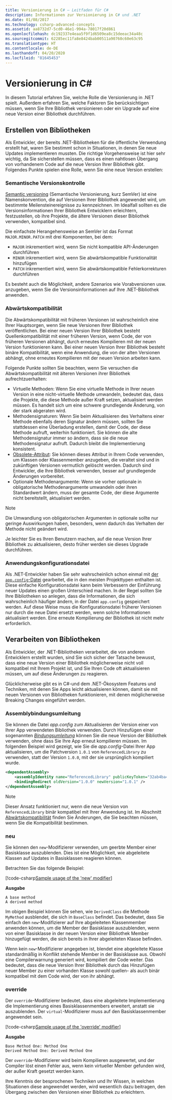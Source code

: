 ```yaml
---
title: Versionierung in C# – Leitfaden für C#
description: Informationen zur Versionierung in C# und .NET
ms.date: 01/08/2017
ms.technology: csharp-advanced-concepts
ms.assetid: aa8732d7-5cd0-46e1-994a-78017f20d861
ms.openlocfilehash: dc192337e4eaa5f9f1d6509ea8c15deeac34a48c
ms.sourcegitcommit: 62285ec11fa8e8424bab00511a90760c60e63c95
ms.translationtype: HT
ms.contentlocale: de-DE
ms.lasthandoff: 04/20/2020
ms.locfileid: "81645453"
---
```

# <a name="versioning-in-c"></a>Versionierung in C\#

In diesem Tutorial erfahren Sie, welche Rolle die Versionierung in .NET spielt. Außerdem erfahren Sie, welche Faktoren Sie berücksichtigen müssen, wenn Sie Ihre Bibliothek versionieren oder ein Upgrade auf eine neue Version einer Bibliothek durchführen.

## <a name="authoring-libraries"></a>Erstellen von Bibliotheken

Als Entwickler, der bereits .NET-Bibliotheken für die öffentliche Verwendung erstellt hat, waren Sie bestimmt schon in Situationen, in denen Sie neue Updates implementieren mussten. Die richtige Vorgehensweise ist hier sehr wichtig, da Sie sicherstellen müssen, dass es einen nahtlosen Übergang von vorhandenem Code auf die neue Version Ihrer Bibliothek gibt. Folgendes Punkte spielen eine Rolle, wenn Sie eine neue Version erstellen:

### <a name="semantic-versioning"></a>Semantische Versionskontrolle

[Semantic versioning](https://semver.org/) (Semantische Versionierung, kurz SemVer) ist eine Namenskonvention, die auf Versionen Ihrer Bibliothek angewendet wird, um bestimmte Meilensteinereignisse zu kennzeichnen.
Im Idealfall sollten es die Versionsinformationen Ihrer Bibliothek Entwicklern erleichtern, festzustellen, ob ihre Projekte, die ältere Versionen dieser Bibliothek verwenden, kompatibel sind.

Die einfachste Herangehensweise an SemVer ist das Format `MAJOR.MINOR.PATCH` mit drei Komponenten, bei dem:

- `MAJOR` inkrementiert wird, wenn Sie nicht kompatible API-Änderungen durchführen
- `MINOR` inkrementiert wird, wenn Sie abwärtskompatible Funktionalität hinzufügen
- `PATCH` inkrementiert wird, wenn Sie abwärtskompatible Fehlerkorrekturen durchführen

Es besteht auch die Möglichkeit, andere Szenarios wie Vorabversionen usw. anzugeben, wenn Sie die Versionsinformationen auf Ihre .NET-Bibliothek anwenden.

### <a name="backwards-compatibility"></a>Abwärtskompatibilität

Die Abwärtskompatibilität mit früheren Versionen ist wahrscheinlich eine Ihrer Hauptsorgen, wenn Sie neue Versionen Ihrer Bibliothek veröffentlichen.
Bei einer neuen Version Ihrer Bibliothek besteht Quellenkompatibilität mit einer früheren Version, wenn Code, der von früheren Versionen abhängt, durch erneutes Kompilieren mit der neuen Version funktionieren kann.
Bei einer neuen Version Ihrer Bibliothek besteht binäre Kompatibilität, wenn eine Anwendung, die von der alten Versionen abhängt, ohne erneutes Kompilieren mit der neuen Version arbeiten kann.

Folgende Punkte sollten Sie beachten, wenn Sie versuchen die Abwärtskompatibilität mit älteren Versionen ihrer Bibliothek aufrechtzuerhalten:

- Virtuelle Methoden: Wenn Sie eine virtuelle Methode in Ihrer neuen Version in eine nicht-virtuelle Methode umwandeln, bedeutet das, dass die Projekte, die diese Methode außer Kraft setzen, aktualisiert werden müssen. Es handelt sich um eine schwere grundlegende Änderung, von der stark abgeraten wird.
- Methodensignaturen: Wenn Sie beim Aktualisieren des Verhaltens einer Methode ebenfalls deren Signatur ändern müssen, sollten Sie stattdessen eine Überladung erstellen, damit der Code, der diese Methode aufruft, weiterhin funktioniert.
Sie können die alte Methodensignatur immer so ändern, dass sie die neue Methodensignatur aufruft. Dadurch bleibt die Implementierung konsistent.
- [Obsolete-Attribut](language-reference/attributes/general.md#obsolete-attribute): Sie können dieses Attribut in Ihrem Code verwenden, um Klassen oder Klassenmember anzugeben, die veraltet sind und in zukünftigen Versionen vermutlich gelöscht werden. Dadurch sind Entwickler, die Ihre Bibliothek verwenden, besser auf grundlegende Änderungen vorbereitet.
- Optionale Methodenargumente: Wenn sie vorher optionale in obligatorische Methodenargumente umwandeln oder ihren Standardwert ändern, muss der gesamte Code, der diese Argumente nicht bereitstellt, aktualisiert werden.

> [!NOTE]
> Die Umwandlung von obligatorischen Argumenten in optionale sollte nur geringe Auswirkungen haben, besonders, wenn dadurch das Verhalten der Methode nicht geändert wird.

Je leichter Sie es Ihren Benutzern machen, auf die neue Version Ihrer Bibliothek zu aktualisieren, desto früher werden sie dieses Upgrade durchführen.

### <a name="application-configuration-file"></a>Anwendungskonfigurationsdatei

Als .NET-Entwickler haben Sie sehr wahrscheinlich schon einmal mit [der `app.config`-Datei](../framework/configure-apps/file-schema/index.md) gearbeitet, die in den meisten Projekttypen enthalten ist.
Diese einfache Konfigurationsdatei kann beim Verbessern der Einführung neuer Updates einen großen Unterschied machen. In der Regel sollten Sie Ihre Bibliotheken so anlegen, dass die Informationen, die sich wahrscheinlich häufiger ändern, in der Datei `app.config` gespeichert werden. Auf diese Weise muss die Konfigurationsdatei früherer Versionen nur durch die neue Datei ersetzt werden, wenn solche Informationen aktualisiert werden. Eine erneute Kompilierung der Bibliothek ist nicht mehr erforderlich.

## <a name="consuming-libraries"></a>Verarbeiten von Bibliotheken

Als Entwickler, der .NET-Bibliotheken verarbeitet, die von anderen Entwicklern erstellt wurden, sind Sie sich sicher der Tatsache bewusst, dass eine neue Version einer Bibliothek möglicherweise nicht voll kompatibel mit Ihrem Projekt ist, und Sie Ihren Code oft aktualisieren müssen, um auf diese Änderungen zu reagieren.

Glücklicherweise gibt es in C#-und dem .NET-Ökosystem Features und Techniken, mit denen Sie Apps leicht aktualisieren können, damit sie mit neuen Versionen von Bibliotheken funktionieren, mit denen möglicherweise Breaking Changes eingeführt werden.

### <a name="assembly-binding-redirection"></a>Assemblybindungsumleitung

Sie können die Datei *app.config* zum Aktualisieren der Version einer von Ihrer App verwendeten Bibliothek verwenden. Durch Hinzufügen einer sogenannten [*Bindungsumleitung*](../framework/configure-apps/redirect-assembly-versions.md) können Sie die neue Version der Bibliothek verwenden, ohne dass Sie Ihre App erneut kompilieren müssen. Im folgenden Beispiel wird gezeigt, wie Sie die *app.config*-Datei Ihrer App aktualisieren, um die Patchversion `1.0.1` von `ReferencedLibrary` zu verwenden, statt der Version `1.0.0`, mit der sie ursprünglich kompiliert wurde.

```xml
<dependentAssembly>
    <assemblyIdentity name="ReferencedLibrary" publicKeyToken="32ab4ba45e0a69a1" culture="en-us" />
    <bindingRedirect oldVersion="1.0.0" newVersion="1.0.1" />
</dependentAssembly>
```

> [!NOTE]
> Dieser Ansatz funktioniert nur, wenn die neue Version von `ReferencedLibrary` binär kompatibel mit Ihrer Anwendung ist.
> Im Abschnitt [Abwärtskompatibilität](#backwards-compatibility) finden Sie Änderungen, die Sie beachten müssen, wenn Sie die Kompatibilität bestimmen.

### <a name="new"></a>neu

Sie können den `new`-Modifizierer verwenden, um geerbte Member einer Basisklasse auszublenden. Dies ist eine Möglichkeit, wie abgeleitete Klassen auf Updates in Basisklassen reagieren können.

Betrachten Sie das folgende Beispiel:

[!code-csharp[Sample usage of the 'new' modifier](~/samples/snippets/csharp/versioning/new/Program.cs#sample)]

**Ausgabe**

```console
A base method
A derived method
```

Im obigen Beispiel können Sie sehen, wie `DerivedClass` die Methode `MyMethod` ausblendet, die sich in `BaseClass` befindet.
Das bedeutet, dass Sie einfach den `new`-Modifizierer auf Ihre abgeleiteten Klassenmember anwenden können, um die Member der Basisklasse auszublenden, wenn von einer Basisklasse in der neuen Version einer Bibliothek Member hinzugefügt werden, die sich bereits in Ihrer abgeleiteten Klasse befinden.

Wenn kein `new`-Modifizierer angegeben ist, blendet eine abgeleitete Klasse standardmäßig in Konflikt stehende Member in der Basisklasse aus. Obwohl eine Compilerwarnung generiert wird, kompiliert der Code weiter. Das bedeutet, dass die neue Version Ihrer Bibliothek durch das Hinzufügen neuer Member zu einer vorhanden Klasse sowohl quellen- als auch binär kompatibel mit dem Code wird, der von ihr abhängt.

### <a name="override"></a>override

Der `override`-Modifizierer bedeutet, dass eine abgeleitete Implementierung die Implementierung eines Basisklassenmembers erweitert, anstatt sie auszublenden. Der `virtual`-Modifizierer muss auf den Basisklassenmember angewendet sein.

[!code-csharp[Sample usage of the 'override' modifier](../../samples/snippets/csharp/versioning/override/Program.cs#sample)]

**Ausgabe**

```console
Base Method One: Method One
Derived Method One: Derived Method One
```

Der `override`-Modifizierer wird beim Kompilieren ausgewertet, und der Compiler löst einen Fehler aus, wenn kein virtueller Member gefunden wird, der außer Kraft gesetzt werden kann.

Ihre Kenntnis der besprochenen Techniken und Ihr Wissen, in welchen Situationen diese angewendet werden, wird wesentlich dazu beitragen, den Übergang zwischen den Versionen einer Bibliothek zu erleichtern.
